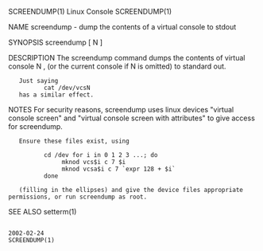 SCREENDUMP(1)                                                                                   Linux Console                                                                                   SCREENDUMP(1)



NAME
       screendump - dump the contents of a virtual console to stdout


SYNOPSIS
       screendump [ N ]


DESCRIPTION
       The screendump command dumps the contents of virtual console N , (or the current console if N is omitted) to standard out.

       Just saying
              cat /dev/vcsN
       has a similar effect.


NOTES
       For security reasons, screendump uses linux devices "virtual console screen" and "virtual console screen with attributes" to give access for screendump.

       Ensure these files exist, using

              cd /dev for i in 0 1 2 3 ...; do
                   mknod vcs$i c 7 $i
                   mknod vcsa$i c 7 `expr 128 + $i`
              done

       (filling in the ellipses) and give the device files appropriate permissions, or run screendump as root.


SEE ALSO
       setterm(1)




                                                                                                  2002-02-24                                                                                    SCREENDUMP(1)
